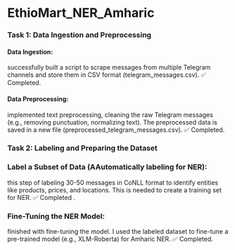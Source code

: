 # EthioMart_NER_Amharic

### Task 1: Data Ingestion and Preprocessing
#### Data Ingestion:

successfully built a script to scrape messages from multiple Telegram channels and store them in CSV format (telegram_messages.csv).
✅ Completed.

#### Data Preprocessing:

implemented text preprocessing, cleaning the raw Telegram messages (e.g., removing punctuation, normalizing text).
The preprocessed data is saved in a new file (preprocessed_telegram_messages.csv).
✅ Completed.
### Task 2: Labeling and Preparing the Dataset
### Label a Subset of Data (AAutomatically labeling for NER):

this step of labeling 30-50 messages in CoNLL format to identify entities like products, prices, and locations. This is needed to create a training set for NER.
✅ Completed .
### Fine-Tuning the NER Model:

finished with fine-tuning the model. I used the labeled dataset to fine-tune a pre-trained model (e.g., XLM-Roberta) for Amharic NER.
✅ Completed.
